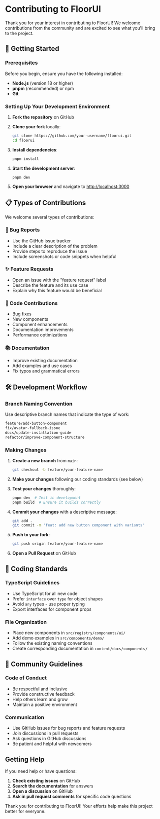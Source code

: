 # Contributing to FloorUI

Thank you for your interest in contributing to FloorUI! We welcome contributions from the community and are excited to see what you'll bring to the project.

## 🚀 Getting Started

### Prerequisites

Before you begin, ensure you have the following installed:
- **Node.js** (version 18 or higher)
- **pnpm** (recommended) or npm
- **Git**

### Setting Up Your Development Environment

1. **Fork the repository** on GitHub
2. **Clone your fork** locally:
   ```bash
   git clone https://github.com/your-username/floorui.git
   cd floorui

3. **Install dependencies**:
   ```bash
   pnpm install
   ```

4. **Start the development server**:
   ```bash
   pnpm dev
   ```

5. **Open your browser** and navigate to [http://localhost:3000](http://localhost:3000)

## 📋 Types of Contributions

We welcome several types of contributions:

### 🐛 Bug Reports
- Use the GitHub issue tracker
- Include a clear description of the problem
- Provide steps to reproduce the issue
- Include screenshots or code snippets when helpful

### ✨ Feature Requests
- Open an issue with the "feature request" label
- Describe the feature and its use case
- Explain why this feature would be beneficial

### 🔧 Code Contributions
- Bug fixes
- New components
- Component enhancements
- Documentation improvements
- Performance optimizations

### 📚 Documentation
- Improve existing documentation
- Add examples and use cases
- Fix typos and grammatical errors

## 🛠️ Development Workflow

### Branch Naming Convention

Use descriptive branch names that indicate the type of work:

```bash
feature/add-button-component
fix/avatar-fallback-issue
docs/update-installation-guide
refactor/improve-component-structure
```

### Making Changes

1. **Create a new branch** from `main`:
   ```bash
   git checkout -b feature/your-feature-name
   ```

2. **Make your changes** following our coding standards (see below)

3. **Test your changes** thoroughly:
   ```bash
   pnpm dev  # Test in development
   pnpm build  # Ensure it builds correctly
   ```

4. **Commit your changes** with a descriptive message:
   ```bash
   git add .
   git commit -m "feat: add new button component with variants"
   ```

5. **Push to your fork**:
   ```bash
   git push origin feature/your-feature-name
   ```

6. **Open a Pull Request** on GitHub

## 📝 Coding Standards

### TypeScript Guidelines
- Use TypeScript for all new code
- Prefer `interface` over `type` for object shapes
- Avoid `any` types - use proper typing
- Export interfaces for component props

### File Organization
- Place new components in `src/registry/components/ui/`
- Add demo examples in `src/components/demo/`
- Follow the existing naming conventions
- Create corresponding documentation in `content/docs/components/`

## 🤝 Community Guidelines

### Code of Conduct
- Be respectful and inclusive
- Provide constructive feedback
- Help others learn and grow
- Maintain a positive environment

### Communication
- Use GitHub issues for bug reports and feature requests
- Join discussions in pull requests
- Ask questions in GitHub discussions
- Be patient and helpful with newcomers

## Getting Help

If you need help or have questions:

1. **Check existing issues** on GitHub
2. **Search the documentation** for answers
3. **Open a discussion** on GitHub
4. **Ask in pull request comments** for specific code questions

Thank you for contributing to FloorUI! Your efforts help make this project better for everyone.